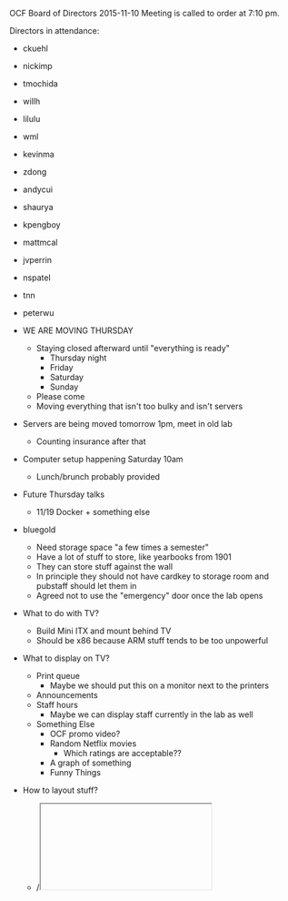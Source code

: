 OCF Board of Directors
2015-11-10
Meeting is called to order at 7:10 pm.

Directors in attendance:
 - ckuehl
 - nickimp
 - tmochida
 - willh
 - lilulu
 - wml
 - kevinma
 - zdong
 - andycui
 - shaurya
 - kpengboy
 - mattmcal
 - jvperrin
 - nspatel
 - tnn
 - peterwu

 - WE ARE MOVING THURSDAY
   - Staying closed afterward until "everything is ready"
     - Thursday night
     - Friday
     - Saturday
     - Sunday
   - Please come
   - Moving everything that isn't too bulky and isn't servers
 - Servers are being moved tomorrow 1pm, meet in old lab
   - Counting insurance after that
 - Computer setup happening Saturday 10am
   - Lunch/brunch probably provided
 - Future Thursday talks
   - 11/19 Docker + something else
 - bluegold
   - Need storage space "a few times a semester"
   - Have a lot of stuff to store, like yearbooks from 1901
   - They can store stuff against the wall
   - In principle they should not have cardkey to storage room and pubstaff
     should let them in
   - Agreed not to use the "emergency" door once the lab opens
 - What to do with TV?
   - Build Mini ITX and mount behind TV
   - Should be x86 because ARM stuff tends to be too unpowerful
 - What to display on TV?
   - Print queue
     - Maybe we should put this on a monitor next to the printers
   - Announcements
   - Staff hours
     - Maybe we can display staff currently in the lab as well
   - Something Else
     - OCF promo video?
     - Random Netflix movies
       - Which ratings are acceptable??
     - A graph of something
     - Funny Things
 - How to layout stuff?
   - <frame>/<iframe>
   - Four windows tiled using twm
 - Will there be burn-in?
   - nickimp thinks not
   - It's not a plasma TV
   - The EECS TVs have "weird shifty thingies" i.e. "white bars that go across
     the screen"
 - mattmcal (and maybe peterwu) would like to buy a paper shredder
   - Need a quality shredder so it won't break on people's random stuff
   - nickimp doubts that anyone would want to use the shredder
     - The rest of us disagree
   - nickimp proposes allocating $150 for paper shredder
     - Unanimous

Meeting is adjourned at 8:14 pm.
